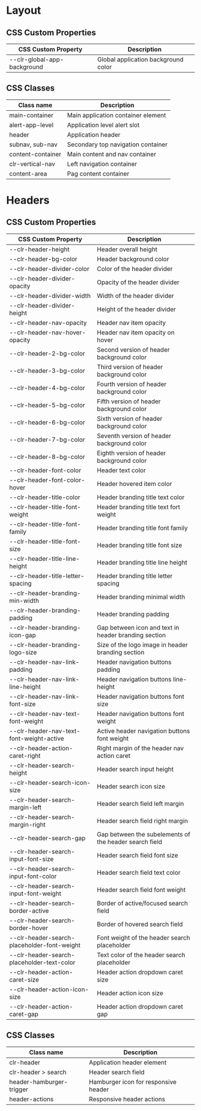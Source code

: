 # Layout

## CSS Custom Properties

| CSS Custom Property         | Description                         |
| --------------------------- | ----------------------------------- |
| --clr-global-app-background | Global application background color |

## CSS Classes

| Class name        | Description                        |
| ----------------- | ---------------------------------- |
| main-container    | Main application container element |
| alert-app-level   | Application level alert slot       |
| header            | Application header                 |
| subnav, sub-nav   | Secondary top navigation container |
| content-container | Main content and nav container     |
| clr-vertical-nav  | Left navigation container          |
| content-area      | Pag content container              |

# Headers

## CSS Custom Properties

| CSS Custom Property                         | Description                                            |
| ------------------------------------------- | ------------------------------------------------------ |
| --clr-header-height                         | Header overall height                                  |
| --clr-header-bg-color                       | Header background color                                |
| --clr-header-divider-color                  | Color of the header divider                            |
| --clr-header-divider-opacity                | Opacity of the header divider                          |
| --clr-header-divider-width                  | Width of the header divider                            |
| --clr-header-divider-height                 | Height of the header divider                           |
| --clr-header-nav-opacity                    | Header nav item opacity                                |
| --clr-header-nav-hover-opacity              | Header nav item opacity on hover                       |
| --clr-header-2-bg-color                     | Second version of header background color              |
| --clr-header-3-bg-color                     | Third version of header background color               |
| --clr-header-4-bg-color                     | Fourth version of header background color              |
| --clr-header-5-bg-color                     | Fifth version of header background color               |
| --clr-header-6-bg-color                     | Sixth version of header background color               |
| --clr-header-7-bg-color                     | Seventh version of header background color             |
| --clr-header-8-bg-color                     | Eighth version of header background color              |
| --clr-header-font-color                     | Header text color                                      |
| --clr-header-font-color-hover               | Header hovered item color                              |
| --clr-header-title-color                    | Header branding title text color                       |
| --clr-header-title-font-weight              | Header branding title text fort weight                 |
| --clr-header-title-font-family              | Header branding title font family                      |
| --clr-header-title-font-size                | Header branding title font size                        |
| --clr-header-title-line-height              | Header branding title line height                      |
| --clr-header-title-letter-spacing           | Header branding title letter spacing                   |
| --clr-header-branding-min-width             | Header branding minimal width                          |
| --clr-header-branding-padding               | Header branding padding                                |
| --clr-header-branding-icon-gap              | Gap between icon and text in header branding section   |
| --clr-header-branding-logo-size             | Size of the logo image in header branding section      |
| --clr-header-nav-link-padding               | Header navigation buttons padding                      |
| --clr-header-nav-link-line-height           | Header navigation buttons line-height                  |
| --clr-header-nav-link-font-size             | Header navigation buttons font size                    |
| --clr-header-nav-text-font-weight           | Header navigation buttons font weight                  |
| --clr-header-nav-text-font-weight-active    | Active header navigation buttons font weight           |
| --clr-header-action-caret-right             | Right margin of the header nav action caret            |
| --clr-header-search-height                  | Header search input height                             |
| --clr-header-search-icon-size               | Header search icon size                                |
| --clr-header-search-margin-left             | Header search field left margin                        |
| --clr-header-search-margin-right            | Header search field right margin                       |
| --clr-header-search-gap                     | Gap between the subelements of the header search field |
| --clr-header-search-input-font-size         | Header search field font size                          |
| --clr-header-search-input-font-color        | Header search field text color                         |
| --clr-header-search-input-font-weight       | Header search field font weight                        |
| --clr-header-search-border-active           | Border of active/focused search field                  |
| --clr-header-search-border-hover            | Border of hovered search field                         |
| --clr-header-search-placeholder-font-weight | Font weight of the header search placeholder           |
| --clr-header-search-placeholder-text-color  | Text color of the header search placeholder            |
| --clr-header-action-caret-size              | Header action dropdown caret size                      |
| --clr-header-action-icon-size               | Header action icon size                                |
| --clr-header-action-caret-gap               | Header action dropdown caret gap                       |

## CSS Classes

| Class name               | Description                          |
| ------------------------ | ------------------------------------ |
| clr-header               | Application header element           |
| clr-header > search      | Header search field                  |
| header-hamburger-trigger | Hamburger icon for responsive header |
| header-actions           | Responsive header actions            |
